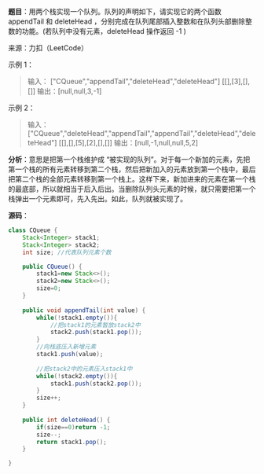 **题目**：用两个栈实现一个队列。队列的声明如下，请实现它的两个函数 appendTail 和 deleteHead ，分别完成在队列尾部插入整数和在队列头部删除整数的功能。(若队列中没有元素，deleteHead 操作返回 -1 )

   来源：力扣（LeetCode）

示例 1：

> 输入：
> ["CQueue","appendTail","deleteHead","deleteHead"]
> [[],[3],[],[]]
> 输出：[null,null,3,-1]

示例 2：

> 输入：
> ["CQueue","deleteHead","appendTail","appendTail","deleteHead","deleteHead"]
> [[],[],[5],[2],[],[]]
> 输出：[null,-1,null,null,5,2]



**分析**：意思是把第一个栈维护成 “被实现的队列”。对于每一个新加的元素，先把第一个栈的所有元素转移到第二个栈，然后把新加入的元素放到第一个栈中，最后把第二个栈的全部元素转移到第一个栈上。这样下来，新加进来的元素在第一个栈的最底部，所以就相当于后入后出。当删除队列头元素的时候，就只需要把第一个栈弹出一个元素即可，先入先出。如此，队列就被实现了。



**源码**：

```java
class CQueue {
    Stack<Integer> stack1;
    Stack<Integer> stack2;
    int size; //代表队列元素个数

    public CQueue() {
        stack1=new Stack<>();
        stack2=new Stack<>();
        size=0;
    }
    
    public void appendTail(int value) {
        while(!stack1.empty()){
            //把stack1的元素暂放stack2中
            stack2.push(stack1.pop());
        }
        //向栈底压入新增元素
        stack1.push(value);
    
        //把stack2中的元素压入stack1中
        while(!stack2.empty()){
            stack1.push(stack2.pop());
        }
        size++;
    }
    
    public int deleteHead() {
        if(size==0)return -1;
        size--;
        return stack1.pop();
    }

}
```





